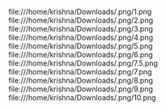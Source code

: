 file:///home/krishna/Downloads/.png/1.png
file:///home/krishna/Downloads/.png/2.png
file:///home/krishna/Downloads/.png/3.png
file:///home/krishna/Downloads/.png/4.png
file:///home/krishna/Downloads/.png/5.png
file:///home/krishna/Downloads/.png/6.png
file:///home/krishna/Downloads/.png/7.5.png
file:///home/krishna/Downloads/.png/7.png
file:///home/krishna/Downloads/.png/8.png
file:///home/krishna/Downloads/.png/9.png
file:///home/krishna/Downloads/.png/10.png

